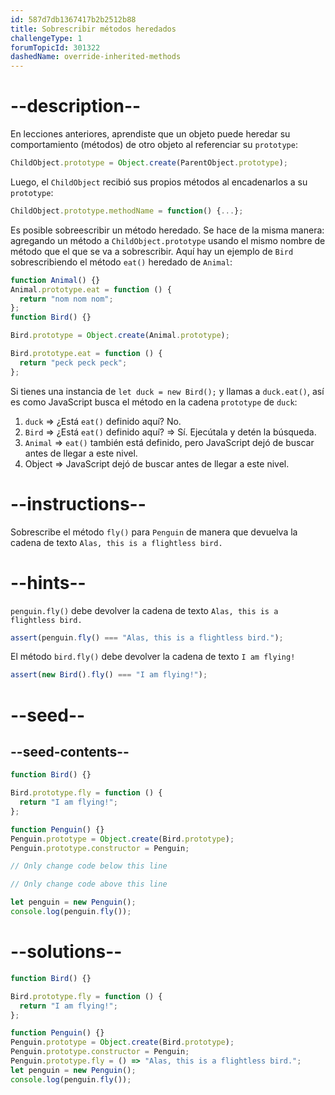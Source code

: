```yaml
---
id: 587d7db1367417b2b2512b88
title: Sobrescribir métodos heredados
challengeType: 1
forumTopicId: 301322
dashedName: override-inherited-methods
---
```


# --description--

En lecciones anteriores, aprendiste que un objeto puede heredar su comportamiento (métodos) de otro objeto al referenciar su `prototype`:

```js
ChildObject.prototype = Object.create(ParentObject.prototype);
```

Luego, el `ChildObject` recibió sus propios métodos al encadenarlos a su `prototype`:

```js
ChildObject.prototype.methodName = function() {...};
```

Es posible sobreescribir un método heredado. Se hace de la misma manera: agregando un método a `ChildObject.prototype` usando el mismo nombre de método que el que se va a sobrescribir. Aquí hay un ejemplo de `Bird` sobrescribiendo el método `eat()` heredado de `Animal`:

```js
function Animal() {}
Animal.prototype.eat = function () {
  return "nom nom nom";
};
function Bird() {}

Bird.prototype = Object.create(Animal.prototype);

Bird.prototype.eat = function () {
  return "peck peck peck";
};
```

Si tienes una instancia de `let duck = new Bird();` y llamas a `duck.eat()`, así es como JavaScript busca el método en la cadena `prototype` de `duck`:

1.  `duck` => ¿Está `eat()` definido aquí? No.
2.  `Bird` => ¿Está `eat()` definido aquí? => Sí. Ejecútala y detén la búsqueda.
3.  `Animal` => `eat()` también está definido, pero JavaScript dejó de buscar antes de llegar a este nivel.
4.  Object => JavaScript dejó de buscar antes de llegar a este nivel.

# --instructions--

Sobrescribe el método `fly()` para `Penguin` de manera que devuelva la cadena de texto `Alas, this is a flightless bird.`

# --hints--

`penguin.fly()` debe devolver la cadena de texto `Alas, this is a flightless bird.`

```js
assert(penguin.fly() === "Alas, this is a flightless bird.");
```

El método `bird.fly()` debe devolver la cadena de texto `I am flying!`

```js
assert(new Bird().fly() === "I am flying!");
```

# --seed--

## --seed-contents--

```js
function Bird() {}

Bird.prototype.fly = function () {
  return "I am flying!";
};

function Penguin() {}
Penguin.prototype = Object.create(Bird.prototype);
Penguin.prototype.constructor = Penguin;

// Only change code below this line

// Only change code above this line

let penguin = new Penguin();
console.log(penguin.fly());
```

# --solutions--

```js
function Bird() {}

Bird.prototype.fly = function () {
  return "I am flying!";
};

function Penguin() {}
Penguin.prototype = Object.create(Bird.prototype);
Penguin.prototype.constructor = Penguin;
Penguin.prototype.fly = () => "Alas, this is a flightless bird.";
let penguin = new Penguin();
console.log(penguin.fly());
```
